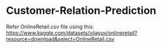 # Customer-Relation-Prediction
Refer OnlineRetail.csv file using this:
https://www.kaggle.com/datasets/vijayuv/onlineretail?resource=download&select=OnlineRetail.csv
